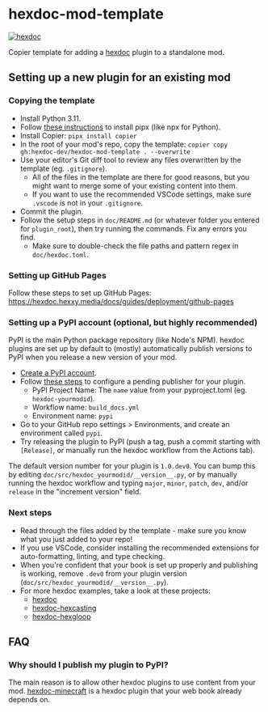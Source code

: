 # hexdoc-mod-template

<a href="https://github.com/hexdoc-dev/hexdoc"><img src="https://img.shields.io/endpoint?url=https://hexxy.media/api/v0/badge/hexdoc" alt="hexdoc" style="max-width:100%;"></a>

Copier template for adding a [hexdoc](https://pypi.org/project/hexdoc) plugin to a standalone mod. 

## Setting up a new plugin for an existing mod

### Copying the template

* Install Python 3.11.
* Follow [these instructions](https://pypa.github.io/pipx/#install-pipx) to install pipx (like npx for Python).
* Install Copier: `pipx install copier`
* In the root of your mod's repo, copy the template: `copier copy gh:hexdoc-dev/hexdoc-mod-template . --overwrite`
* Use your editor's Git diff tool to review any files overwritten by the template (eg. `.gitignore`).
  * All of the files in the template are there for good reasons, but you might want to merge some of your existing content into them.
  * If you want to use the recommended VSCode settings, make sure `.vscode` is not in your `.gitignore`.
* Commit the plugin.
* Follow the setup steps in `doc/README.md` (or whatever folder you entered for `plugin_root`), then try running the commands. Fix any errors you find.
  * Make sure to double-check the file paths and pattern regex in `doc/hexdoc.toml`.

### Setting up GitHub Pages

Follow these steps to set up GitHub Pages: https://hexdoc.hexxy.media/docs/guides/deployment/github-pages

### Setting up a PyPI account (optional, but highly recommended)

PyPI is the main Python package repository (like Node's NPM). hexdoc plugins are set up by default to (mostly) automatically publish versions to PyPI when you release a new version of your mod.

* [Create a PyPI account](https://pypi.org/account/register/).
* Follow [these steps](https://docs.pypi.org/trusted-publishers/creating-a-project-through-oidc/) to configure a pending publisher for your plugin.
  * PyPI Project Name: The `name` value from your pyproject.toml (eg. `hexdoc-yourmodid`).
  * Workflow name: `build_docs.yml`
  * Environment name: `pypi`
* Go to your GitHub repo settings > Environments, and create an environment called `pypi`.
* Try releasing the plugin to PyPI (push a tag, push a commit starting with `[Release]`, or manually run the hexdoc workflow from the Actions tab).

The default version number for your plugin is `1.0.dev0`. You can bump this by editing `doc/src/hexdoc_yourmodid/__version__.py`, or by manually running the hexdoc workflow and typing `major`, `minor`, `patch`, `dev`, and/or `release` in the "increment version" field.

### Next steps

* Read through the files added by the template - make sure you know what you just added to your repo!
* If you use VSCode, consider installing the recommended extensions for auto-formatting, linting, and type checking.
* When you're confident that your book is set up properly and publishing is working, remove `.dev0` from your plugin version (`doc/src/hexdoc_yourmodid/__version__.py`).
* For more hexdoc examples, take a look at these projects:
  * [hexdoc](https://github.com/hexdoc-dev/hexdoc)
  * [hexdoc-hexcasting](https://github.com/object-Object/HexMod)
  * [hexdoc-hexgloop](https://github.com/SamsTheNerd/HexGloop)

## FAQ

### Why should I publish my plugin to PyPI?

The main reason is to allow other hexdoc plugins to use content from your mod. [hexdoc-minecraft](https://pypi.org/project/hexdoc-minecraft/) is a hexdoc plugin that your web book already depends on.
